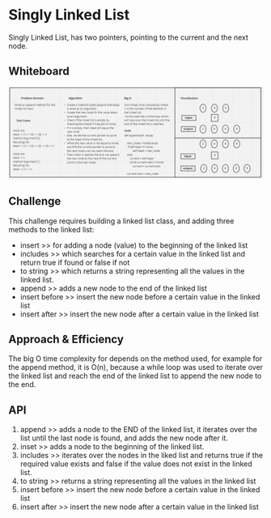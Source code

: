 # Singly Linked List
<!-- Short summary or background information -->
Singly Linked List, has two pointers, pointing to the current and the next node.

## Whiteboard

![linked-list-insertions](./assets/linked_list_insertions.PNG)

## Challenge
<!-- Description of the challenge -->
This challenge requires building a linked list class, and adding three methods to the linked list:
- insert >> for adding a node (value) to the beginning of the linked list
- includes >> which searches for a certain value in the linked list and return true if found or false if not
- to string >> which returns a string representing all the values in the linked list. 
- append >> adds a new node to the end of the linked list
- insert before >> insert the new node before a certain value in the linked list
- insert after >> insert the new node after a certain value in the linked list

## Approach & Efficiency
<!-- What approach did you take? Why? What is the Big O space/time for this approach? -->
The big O time complexity for depends on the method used, for example for the append method, it is
O(n), because a while loop was used to iterate over the linked list and reach the end of the linked list
to append the new node to the end.

## API
<!-- Description of each method publicly available to your Linked List -->
1. append >> adds a node to the END of the linked list, it iterates over the list until the last node is found,
and adds the new node after it.
2. inset >> adds a node to the beginning of the linked list.
3. includes >> iterates over the nodes in the liked list and returns true if the
required value exists and false if the value does not exist in the linked list.
4. to string >> returns a string representing all the values in the linked list
5. insert before >> insert the new node before a certain value in the linked list
6. insert after >> insert the new node after a certain value in the linked list